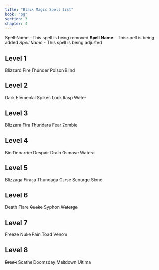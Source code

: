 ```yaml
---
title: "Black Magic Spell List"
book: "pg"
section: 3
chapter: 4
---
```


~~Spell Name~~ - This spell is being removed
**Spell Name** - This spell is being added
_Spell Name_ - This spell is being adjusted

## Level 1

Blizzard
Fire
Thunder
Poison
Blind

## Level 2

Dark
Elemental Spikes
Lock
Rasp
~~Water~~

## Level 3

Blizzara
Fira
Thundara
Fear
Zombie

## Level 4

Bio
Debarrier
Despair
Drain
Osmose
~~Watera~~

## Level 5

Blizzaga
Firaga
Thundaga
Curse
Scourge
~~Stone~~

## Level 6

Death
Flare
~~Quake~~
Syphon
~~Waterga~~

## Level 7

Freeze
Nuke
Pain
Toad
Venom

## Level 8

~~Break~~
Scathe
Doomsday
Meltdown
Ultima